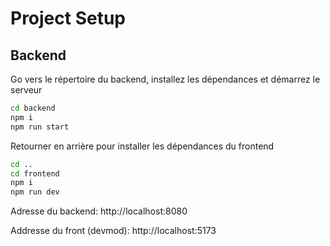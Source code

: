 ﻿# Project Setup

## Backend

Go vers le répertoire du backend, installez les dépendances et démarrez le serveur

```bash
cd backend
npm i
npm run start
```

Retourner en arrière pour installer les dépendances du frontend 

```bash
cd ..
cd frontend
npm i
npm run dev
```

Adresse du backend: 
http://localhost:8080

Addresse du front (devmod):
http://localhost:5173
